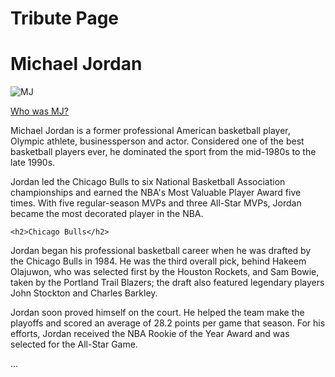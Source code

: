 <!DOCTYPE html>
<html lang="en">
<head>
    <meta charset="UTF-8">
    <meta http-equiv="X-UA-Compatible" content="IE=edge">
    <meta name="viewport" content="width=device-width, initial-scale=1.0">
</head>
<body>
    <h1>Tribute Page</h1>
    <h1>Michael Jordan</h1>
    <img src="https://media.vogue.es/photos/5ea1dfcae7a75f000938445e/2:3/w_1920,c_limit/GettyImages-52298709.jpg" alt="MJ" class="center">
    <p><a href="https://en.wikipedia.org/wiki/Michael_Jordan">Who was MJ?</a></p>
  <p>Michael Jordan is a former professional American basketball player, Olympic athlete, businessperson and actor. Considered one of the best basketball players ever, he dominated the sport from the mid-1980s to the late 1990s. 

Jordan led the Chicago Bulls to six National Basketball Association championships and earned the NBA's Most Valuable Player Award five times. With five regular-season MVPs and three All-Star MVPs, Jordan became the most decorated player in the NBA.</p>
  
    <h2>Chicago Bulls</h2>
  <p>Jordan began his professional basketball career when he was drafted by the Chicago Bulls in 1984. He was the third overall pick, behind Hakeem Olajuwon, who was selected first by the Houston Rockets, and Sam Bowie, taken by the Portland Trail Blazers; the draft also featured legendary players John Stockton and Charles Barkley.
  
 Jordan soon proved himself on the court. He helped the team make the playoffs and scored an average of 28.2 points per game that season. For his efforts, Jordan received the NBA Rookie of the Year Award and was selected for the All-Star Game.

...
  </p>

  
</body>
</html>
